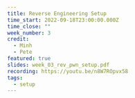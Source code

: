 ```yaml
---
title: Reverse Engineering Setup
time_start: 2022-09-18T23:00:00.000Z
time_close: ""
week_number: 3
credit:
  - Minh
  - Pete
featured: true
slides: week_03_rev_pwn_setup.pdf
recording: https://youtu.be/n8W7ROpvx58
tags:
  - setup
---
```

